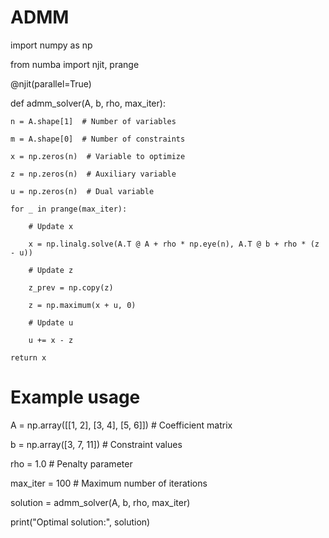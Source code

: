 # ADMM
import numpy as np

from numba import njit, prange

@njit(parallel=True)

def admm_solver(A, b, rho, max_iter):

    n = A.shape[1]  # Number of variables

    m = A.shape[0]  # Number of constraints

    x = np.zeros(n)  # Variable to optimize

    z = np.zeros(n)  # Auxiliary variable

    u = np.zeros(n)  # Dual variable

    for _ in prange(max_iter):

        # Update x

        x = np.linalg.solve(A.T @ A + rho * np.eye(n), A.T @ b + rho * (z - u))

        # Update z

        z_prev = np.copy(z)

        z = np.maximum(x + u, 0)

        # Update u

        u += x - z

    return x

# Example usage

A = np.array([[1, 2], [3, 4], [5, 6]])  # Coefficient matrix

b = np.array([3, 7, 11])  # Constraint values

rho = 1.0  # Penalty parameter

max_iter = 100  # Maximum number of iterations

solution = admm_solver(A, b, rho, max_iter)

print("Optimal solution:", solution)

